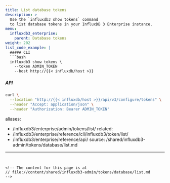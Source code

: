 ```yaml
---
title: List database tokens
description: >
  Use the `influxdb3 show tokens` command
  to list database tokens in your InfluxDB 3 Enterprise instance.
menu:
  influxdb3_enterprise:
    parent: Database tokens
weight: 202
list_code_example: |
  ##### CLI
  ```bash
  influxdb3 show tokens \
    --token ADMIN_TOKEN
    --host http://{{< influxdb/host >}}
  ```

  ##### API
  ```bash
  curl \
    --location "http://{{< influxdb/host >}}/api/v3/configure/tokens" \
    --header "Accept: application/json" \
    --header "Authorization: Bearer ADMIN_TOKEN"
  ```

aliases:
  - /influxdb3/enterprise/admin/tokens/list/
related:
  - /influxdb3/enterprise/reference/cli/influxdb3/token/list/
  - /influxdb3/enterprise/reference/api/
source: /shared/influxdb3-admin/tokens/database/list.md
---
```


<!-- The content for this page is at
// file://content/shared/influxdb3-admin/tokens/database/list.md
-->